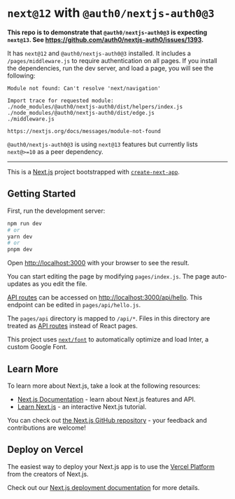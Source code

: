 # `next@12` with `@auth0/nextjs-auth0@3`

**This repo is to demonstrate that `@auth0/nextjs-auth0@3` is expecting `next@13`. See https://github.com/auth0/nextjs-auth0/issues/1393.**

It has `next@12` and `@auth0/nextjs-auth0@3` installed. It includes a `/pages/middleware.js` to require authentication on all pages. If you install the dependencies, run the dev server, and load a page, you will see the following:

```
Module not found: Can't resolve 'next/navigation'

Import trace for requested module:
./node_modules/@auth0/nextjs-auth0/dist/helpers/index.js
./node_modules/@auth0/nextjs-auth0/dist/edge.js
./middleware.js

https://nextjs.org/docs/messages/module-not-found
```

`@auth0/nextjs-auth0@3` is using `next@13` features but currently lists `next@>=10` as a peer dependency.

<hr />

This is a [Next.js](https://nextjs.org/) project bootstrapped with [`create-next-app`](https://github.com/vercel/next.js/tree/canary/packages/create-next-app).

## Getting Started

First, run the development server:

```bash
npm run dev
# or
yarn dev
# or
pnpm dev
```

Open [http://localhost:3000](http://localhost:3000) with your browser to see the result.

You can start editing the page by modifying `pages/index.js`. The page auto-updates as you edit the file.

[API routes](https://nextjs.org/docs/api-routes/introduction) can be accessed on [http://localhost:3000/api/hello](http://localhost:3000/api/hello). This endpoint can be edited in `pages/api/hello.js`.

The `pages/api` directory is mapped to `/api/*`. Files in this directory are treated as [API routes](https://nextjs.org/docs/api-routes/introduction) instead of React pages.

This project uses [`next/font`](https://nextjs.org/docs/basic-features/font-optimization) to automatically optimize and load Inter, a custom Google Font.

## Learn More

To learn more about Next.js, take a look at the following resources:

- [Next.js Documentation](https://nextjs.org/docs) - learn about Next.js features and API.
- [Learn Next.js](https://nextjs.org/learn) - an interactive Next.js tutorial.

You can check out [the Next.js GitHub repository](https://github.com/vercel/next.js/) - your feedback and contributions are welcome!

## Deploy on Vercel

The easiest way to deploy your Next.js app is to use the [Vercel Platform](https://vercel.com/new?utm_medium=default-template&filter=next.js&utm_source=create-next-app&utm_campaign=create-next-app-readme) from the creators of Next.js.

Check out our [Next.js deployment documentation](https://nextjs.org/docs/deployment) for more details.
